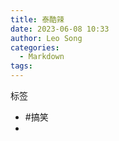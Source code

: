 ```yaml
---
title: 泰酷辣
date: 2023-06-08 10:33
author: Leo Song
categories:
  - Markdown
tags:
---
```


标签

- #搞笑
- 
